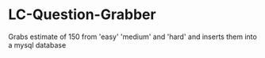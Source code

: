 # LC-Question-Grabber
Grabs estimate of 150 from 'easy' 'medium' and 'hard' and inserts them into a mysql database
